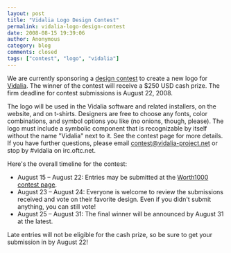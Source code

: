```yaml
---
layout: post
title: "Vidalia Logo Design Contest"
permalink: vidalia-logo-design-contest
date: 2008-08-15 19:39:06
author: Anonymous
category: blog
comments: closed
tags: ["contest", "logo", "vidalia"]
---
```


We are currently sponsoring a [design contest](http://www.worth1000.com/contest.asp?contest_id=20680) to create a new logo for [Vidalia](http://www.vidalia-project.net). The winner of the contest will receive a $250 USD cash prize. The firm deadline for contest submissions is August 22, 2008.

The logo will be used in the Vidalia software and related installers, on the website, and on t-shirts. Designers are free to choose any fonts, color combinations, and symbol options you like (no onions, though, please). The logo must include a symbolic component that is recognizable by itself without the name "Vidalia" next to it. See the contest page for more details. If you have further questions, please email [contest@vidalia-project.net](mailto:contest@vidalia-project.net) or stop by \#vidalia on irc.oftc.net.

Here's the overall timeline for the contest:

-   August 15 – August 22: Entries may be submitted at the [Worth1000 contest page](http://www.worth1000.com/contest.asp?contest_id=20680).
-   August 23 – August 24: Everyone is welcome to review the submissions received and vote on their favorite design. Even if you didn't submit anything, you can still vote!
-   August 25 – August 31: The final winner will be announced by August 31 at the latest.

Late entries will not be eligible for the cash prize, so be sure to get your  
 submission in by August 22!
